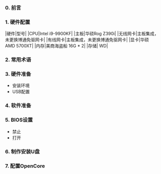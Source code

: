 ### 0. 前言

### 1. 硬件配置
 |硬件|型号|
 |CPU|Intel i9-9900KF|
 |主板|华硕Rog Z390i|
 |无线网卡|主板集成，未更换博通免驱网卡|
 |有线网卡|主板集成，未更换博通免驱网卡|
 |显卡|华硕 AMD 5700XT|
 |内存|美商海盗船 16G * 2|
 |存储| WD|

### 2. 常用术语

### 3. 硬件准备
- 安装环境
- USB配置

### 4. 软件准备

### 5. BIOS设置
- 禁止
- 打开
### 6. 制作安装U盘

### 7. 配置OpenCore
 

